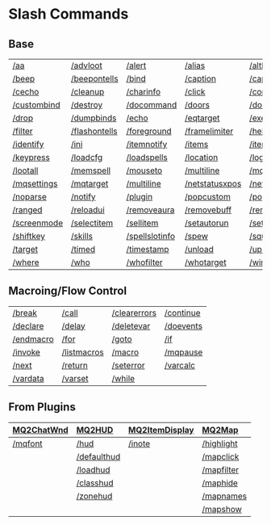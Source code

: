 # Slash Commands

## Base

|   |   |   |   |   |   |
| :--- | :--- | :--- | :--- | :--- | :--- |
| [/aa](aa)                       | [/advloot](advloot)             | [/alert](alert)                 | [/alias](alias)                 | [/altkey](altkey)               | [/banklist](banklist)           |
| [/beep](beep)                   | [/beepontells](beepontells)     | [/bind](bind)                   | [/caption](caption)             | [/captioncolor](captioncolor)   | [/cast](cast)                   |
| [/cecho](cecho)                 | [/cleanup](cleanup)             | [/charinfo](charinfo)           | [/click](click)                 | [/combine](combine)             | [/ctrlkey](ctrlkey)             |
| [/custombind](custombind)       | [/destroy](destroy)             | [/docommand](docommand)         | [/doors](doors)                 | [/doortarget](doortarget)       | [/dosocial](dosocial)           |
| [/drop](drop)                   | [/dumpbinds](dumpbinds)         | [/echo](echo)                   | [/eqtarget](eqtarget)           | [/exec](exec)                   | [/face](face)                   |
| [/filter](filter)               | [/flashontells](flashontells)   | [/foreground](foreground)       | [/framelimiter](framelimiter)   | [/help](help)                   | [/hotbutton](hotbutton)         |
| [/identify](identify)           | [/ini](ini)                     | [/itemnotify](itemnotify)       | [/items](items)                 | [/itemtarget](itemtarget)       | [/keepkeys](keepkeys)           |
| [/keypress](keypress)           | [/loadcfg](loadcfg)             | [/loadspells](loadspells)       | [/location](location)           | [/loginname](loginname)         | [/look](look)                   |
| [/lootall](lootall)             | [/memspell](memspell)           | [/mouseto](mouseto)             | [/multiline](multiline)         | [/mqcopylayout](mqcopylayout)   | [/mqlog](mqlog)                 |
| [/mqsettings](mqsettings)       | [/mqtarget](mqtarget)           | [/multiline](multiline)         | [/netstatusxpos](netstatusxpos) | [/netstatusypos](netstatusypos) | [/nomodkey](nomodkey)           |
| [/noparse](noparse)             | [/notify](notify)               | [/plugin](plugin)               | [/popcustom](popcustom)         | [/popup](popup)                 | [/popupecho](popupecho)         |
| [/ranged](ranged)               | [/reloadui](reloadui)           | [/removeaura](removeaura)       | [/removebuff](removebuff)       | [/removelev](removelev)         | [/removepetbuff](removepetbuff) |
| [/screenmode](screenmode)       | [/selectitem](selectitem)       | [/sellitem](sellitem)           | [/setautorun](setautorun)       | [/setprio](setprio)             | [/setwintitle](setwintitle)     |
| [/shiftkey](shiftkey)           | [/skills](skills)               | [/spellslotinfo](spellslotinfo) | [/spew](spew)                   | [/squelch](squelch)             | [/substitute](substitute)       |
| [/target](target)               | [/timed](timed)                 | [/timestamp](timestamp)         | [/unload](unload)               | [/updateitems](updateitems)     | [/useitem](useitem)             |
| [/where](where)                 | [/who](who)                     | [/whofilter](whofilter)         | [/whotarget](whotarget)         | [/windows](windows)             | [/windowstate](windowstate)     |


## Macroing/Flow Control

|   |   |   |   |
| :--- | :--- | :--- | :--- |
| [/break](break)             | [/call](call)               | [/clearerrors](clearerrors) | [/continue](continue)       |
| [/declare](declare)         | [/delay](delay)             | [/deletevar](deletevar)     | [/doevents](doevents)       |
| [/endmacro](endmacro)       | [/for](for)                 | [/goto](goto)               | [/if](if)                   |
| [/invoke](invoke)           | [/listmacros](listmacros)   | [/macro](macro)             | [/mqpause](mqpause)         |
| [/next](next)               | [/return](return)           | [/seterror](seterror)       | [/varcalc](varcalc)         |
| [/vardata](vardata)         | [/varset](varset)           | [/while](while)             |

## From Plugins
| [MQ2ChatWnd](/plugins/core-pugins/mq2chatwnd/)       | [MQ2HUD](/plugins/core-plugins/mq2hud/)                | [MQ2ItemDisplay](/plugins/core-plugins/mq2itemdisplay/) | [MQ2Map](/plugins/core-plugins/mq2map/)           |
| :--- | :--- | :--- | :--- |
| [/mqfont](/plugins/core-plugins/mq2chatwnd/mq2font)  | [/hud](/plugins/core-plugins/mq2hud/hud)               | [/inote](/plugins/core-plugins/mq2itemdisplay/inote)    | [/highlight](/plugins/core-plugins/mq2map/highlight) |
|                                                      | [/defaulthud](/plugins/core-plugins/mq2hud/defaulthud) |                                                         | [/mapclick](/plugins/core-plugins/mq2map/mapclick)   |
|                                                      | [/loadhud](/plugins/core-plugins/mq2hud/loadhud)       |                                                         | [/mapfilter](/plugins/core-plugins/mq2map/mapfilter) |
|                                                      | [/classhud](/plugins/core-plugins/mq2hud/classhud)     |                                                         | [/maphide](/plugins/core-plugins/mq2map/maphide)     |
|                                                      | [/zonehud](/plugins/core-plugins/mq2hud/zonehud)       |                                                         | [/mapnames](/plugins/core-plugins/mq2map/mapnames)   |
|                                                      |                                                        |                                                         | [/mapshow](/plugins/core-plugins/mq2map/mapshow)     |
